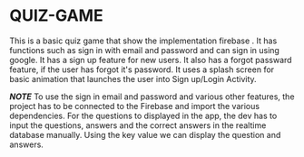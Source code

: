 # QUIZ-GAME
This is a basic quiz game that show the implementation firebase .
It has functions such as sign in with email and password and can sign in using google.
It has a sign up feature for new users.
It also has a forgot passward feature, if the user has forgot it's password.
It uses a splash screen for basic animation that launches the user into Sign up/Login Activity.

*****NOTE*****
To use the sign in email and password and various other features, the project has to be connected to the Firebase and import the various dependencies.
For the questions to displayed  in the app, the dev has to input the questions, answers and the correct answers in the realtime database manually.
Using the key value we can display the question and answers.
